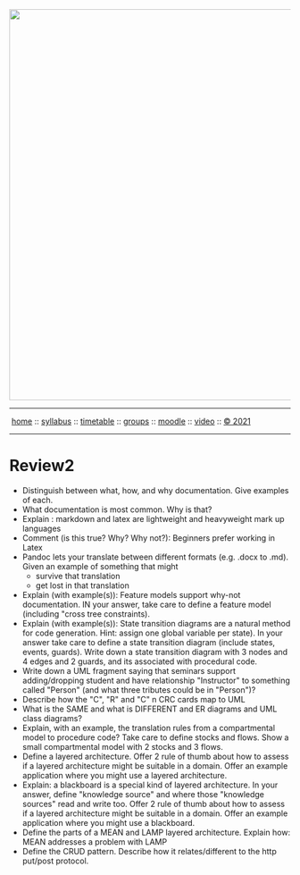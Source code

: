 <a name=top>
<a href="http://tiny.cc/se21"><img  width=700
  src="https://raw.githubusercontent.com/txt/se21/master/docs/img/femse.png"></a>
<hr>
<p>
&nbsp;<a href="https://tiny.cc/se21">home</a> ::
<a href="https://github.com/txt/se21/blob/master/docs/syllabus.md#top">syllabus</a> ::
<a href="https://github.com/txt/se21/blob/master/docs/syllabus.md#timetable">timetable</a> ::
<a href="https://docs.google.com/spreadsheets/d/1KKskduN7m1R3WYhQTLyWJgxkAvrp2UV-LEu5JWN26xo/edit#gid=0">groups</a> ::
<a href="https://moodle-courses2122.wolfware.ncsu.edu/course/view.php?id=3211">moodle</a> ::
<a href="https://ncsu.hosted.panopto.com/Panopto/Pages/Sessions/List.aspx#folderID=a5998f03-01df-4c6c-91c1-ad80003f3c7c">video</a> ::
<a href="https://github.com/txt/se21/blob/master/LICENSE.md#top">&copy; 2021</a>
<br>
<hr>

# Review2

- Distinguish between what, how, and why documentation. Give examples of each.
- What documentation is most common. Why is that?
- Explain : markdown and latex are lightweight and heavyweight mark up languages
- Comment (is this true? Why? Why not?): Beginners prefer working in Latex
- Pandoc lets your translate between different formats (e.g. .docx to .md). Given an example of something that might
  - survive that translation
  - get lost in that translation
- Explain (with example(s)): Feature models support why-not documentation. IN your answer,  take care to define a feature model (including "cross tree constraints).
- Explain (with example(s)):  State transition diagrams are a natural
method for code generation. Hint: assign one global variable per
state). In your answer take care to define a state transition diagram
(include states, events, guards). Write down a state transition
diagram with 3 nodes and 4 edges and 2 guards, and its associated
with procedural code.
- Write down a UML fragment saying that seminars support adding/dropping
student and have relationship "Instructor" to something called
"Person" (and what three tributes could be in "Person")?
- Describe how the "C", "R" and "C" n CRC cards map to UML
- What is the SAME and what is DIFFERENT and ER diagrams and UML class
diagrams?
- Explain, with an example, the translation rules from a compartmental
model to procedure code? Take care to define stocks and flows. Show
a small compartmental model with 2 stocks and 3 flows.
- Define a layered architecture. Offer 2 rule of thumb about how to
assess if a layered architecture might be suitable in a domain.
Offer an example application where you might use a layered architecture.
- Explain: a blackboard is a special kind of layered architecture.
In your answer, define "knowledge source" and where those "knowledge
sources" read and write too. Offer 2 rule of thumb about how to
assess if a layered architecture might be suitable in a domain.
Offer an example application where you might use a blackboard.
- Define the parts of a MEAN and LAMP layered architecture. Explain
how:  MEAN addresses a problem with LAMP
- Define the CRUD pattern. Describe how it relates/different to the http
put/post protocol.

